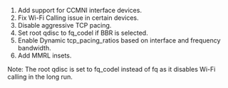 1. Add support for CCMNI interface devices.
2. Fix Wi-Fi Calling issue in certain devices.
3. Disable aggressive TCP pacing.
4. Set root qdisc to fq_codel if BBR is selected.
5. Enable Dynamic tcp_pacing_ratios based on interface and frequency bandwidth.
6. Add MMRL insets.

Note: The root qdisc is set to fq_codel instead of fq as it disables Wi-Fi calling in the long run.
